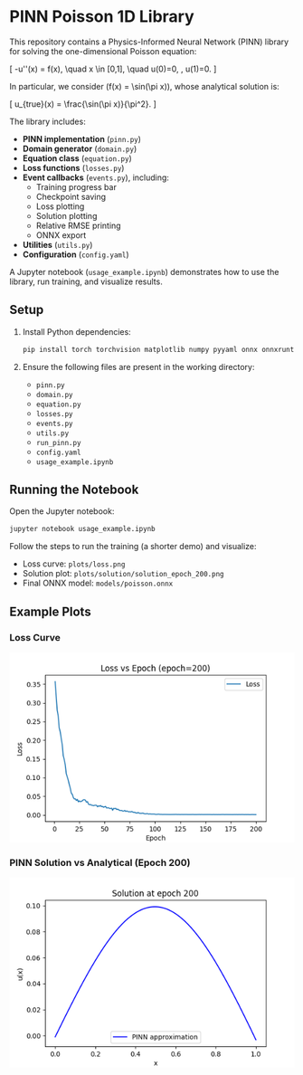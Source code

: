 
# PINN Poisson 1D Library

This repository contains a Physics-Informed Neural Network (PINN) library for solving the one-dimensional Poisson equation:

\[
  -u''(x) = f(x), \quad x \in [0,1], \quad u(0)=0, \, u(1)=0.
\]

In particular, we consider \(f(x) = \sin(\pi x)\), whose analytical solution is:

\[
  u_{true}(x) = \frac{\sin(\pi x)}{\pi^2}.
\]

The library includes:
- **PINN implementation** (`pinn.py`)
- **Domain generator** (`domain.py`)
- **Equation class** (`equation.py`)
- **Loss functions** (`losses.py`)
- **Event callbacks** (`events.py`), including:
  - Training progress bar
  - Checkpoint saving
  - Loss plotting
  - Solution plotting
  - Relative RMSE printing
  - ONNX export
- **Utilities** (`utils.py`)
- **Configuration** (`config.yaml`)

A Jupyter notebook (`usage_example.ipynb`) demonstrates how to use the library, run training, and visualize results.

## Setup

1. Install Python dependencies:
   ```bash
   pip install torch torchvision matplotlib numpy pyyaml onnx onnxruntime
   ```

2. Ensure the following files are present in the working directory:
   - `pinn.py`
   - `domain.py`
   - `equation.py`
   - `losses.py`
   - `events.py`
   - `utils.py`
   - `run_pinn.py`
   - `config.yaml`
   - `usage_example.ipynb`

## Running the Notebook

Open the Jupyter notebook:
```bash
jupyter notebook usage_example.ipynb
```
Follow the steps to run the training (a shorter demo) and visualize:
- Loss curve: `plots/loss.png`
- Solution plot: `plots/solution/solution_epoch_200.png`
- Final ONNX model: `models/poisson.onnx`

## Example Plots

### Loss Curve
![Loss Curve](plots/loss.png)

### PINN Solution vs Analytical (Epoch 200)
![Solution](plots/solution/solution_epoch_200.png)